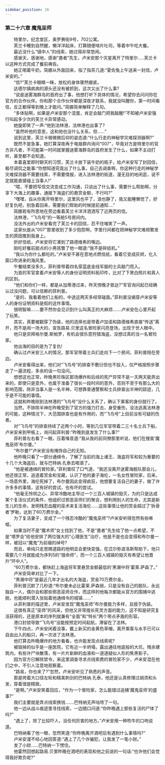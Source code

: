```yaml
---
sidebar_position: 26
---
```

### 第二十六章 魔鬼巫师  


　　特里尔，纪念堂区，奥罗赛街9号，702公寓。  
　　芙兰卡睡到自然醒，懒洋洋起床，打算随便啃片吐司，等着中午吃大餐。  
　　最近没什么“镜中人”的线索，她过得非常悠闲。  
　　感谢天，感谢地，感谢“愚者”先生，卢米安那个灾星离开了特里尔…..芙兰卡以这种方式完成了餐前祷告。  
　　她正喝着牛奶，简娜从外面回来，指了指茶几道:“夏佐兔上午送来一封信，卢米安的。”  
　　“信?”芙兰卡眼睛一眯，放松的身体骤然绷紧。  
　　达德尔镇疯病的源头还没有被抓到，这次又出了什么事?  
　　“说是迷雾海群岛的首府出了事，他想打听下具体的情况，希望你去问问你在官方的合作伙伴。你和那个合作伙伴都是深夜才联系，我就没叫醒你，第一时间看信，反正都得等到晚上才能问。”简娜简单解释了几句。  
　　“多体贴啊，如果是卢米安那个混蛋，肯定会敲门把我敲醒!”不知被卢米安强行叫起多少次的芙兰卡异常感动。  
　　她旋即笑了一声:“他到法林港，法林港也出事了?  
　　“虽然听他的意思，这和他也没什么关系，但……”  
　　说到这里，芙兰卡做微微后仰的姿态道:“什么行走的神秘学灾难探测器啊?”  
　　既然不是急事，她打算深夜再于电报群内询问“007”，毕竟对方是特里尔的官方非凡者，不可能第一时间就掌握迷雾海群岛的首府发生了什么，如果不主动打听，甚至都不会知道。  
　　本着喜爱即时聊天的习惯，芙兰卡放下装牛奶的瓶子，给卢米安写了封回信，极尽调侃之能事:“你想知道究竟出了什么事，自己去调查啊，你这种行走的神秘学灾难探测器不需要线索，不需要情报，进入法林港的街道，漫无目的地闲逛，说不定就能直接碰上当事人!“  
　　“喂，不要把写信交流变成工作沟通，只谈出了什么事，需要什么帮助啊，分享下大海上的趣事，通报下海盗们的悬赏金额，不行吗?”  
　　“嘿嘿，自从你离开特里尔，这里风也平了，浪也静了，我又能睡懒觉了，好好复仇吧，别急着回来，需要我们帮助的时候提前通知.…”  
　　简娜若有所思地在旁边看着芙兰卡洋洋洒洒写了近两页的信。  
　　法林港，“飞鸟号”的一等舱5号房间内。  
　　没法外出的卢米安看完了芙兰卡的回信，忍不住嗤笑了一声。  
　　这家伙是从“007”那里收到了多少抱怨啊，字里行间都在把神秘学灾难频繁发生的原因推到我身上。  
　　折好信纸，卢米安将它凑到了路德维希的嘴边。  
　　刚吃好餐前甜点的小男孩瞥了他一眼道:“我不是碎纸机。”  
　　“我以为你什么都吃的。”卢米安不甚在意地点燃信纸，看着它变成灰烬，化入窗口吹进来的海风里。  
　　午餐结束没多久，菲利普带着四名穿蓝底金线军服的士兵敲门而入。  
　　为首的军官拿着卢米安等人的身份证明资料拓印件，比对了下黑白照片和真人的区别。  
　　“他们和你们一样，都是从加蒂港过来，昨天傍晚才抵达?”军官询问起已经确认过没问题，可以信赖的菲利普。  
　　“是的，我看着他们上船的，中途这两天多经常碰面。”菲利普没揭穿卢米安等人的身份证明资料是假的这件事情。  
　　很明智嘛.……要不然你会见识到什么叫真正的大麻烦…….卢米安在心里开起了玩笑。  
　　其实，真要被戳穿了伪装，他的选择也是带着卢加诺和路德维希直接“传送”离开，而不是闹一场大的，宣告路易.贝里这名冒险家闪亮登场，出现于世人眼中。  
　　他只是崇拜格尔曼.斯帕罗，有机会很乐意狩猎海盗，没想过真的当一名冒险家。  
　　他出海的目的是为了复仇!  
　　确认过卢米安三人的情况，那军官带着士兵们走向下一个房间，菲利普陪在旁边。  
　　卢米安看得出来，他们对“飞鸟号”的排查不敷衍但也不投入，仅严格按照步骤走了一遍流程，多余的话一句没问。  
　　想想这也正常，昨晚黑珍珠区那场爆炸和后续的死尸异常不是一天两天能弄出来的，即使只是意外，也属于准备了很长一段时间的意外，否则不至于有那么大的影响范围，除非当事人是一名半神，可想靠普通警察和士兵排查出半神的踪迹，几乎是不可能的事情。  
　　这就和昨晚刚到法林港的“飞鸟号”没什么关系了，确认下乘客的身份就行了。  
　　当然，不排除半神在昨晚受到了官方的强力打击，身受重伤，没法逃离法林港的可能，这种情况下，大范围排查也是有作用的，而“飞鸟号”上目前没有可疑的伤者。  
　　对“飞鸟号”的排查持续了近两个小时，等到几位军官带着二三十名士兵下船，卢米安来到甲板上，询问起菲利普:“昨晚到底发生了什么事?”  
　　菲利普左右看了一眼，压着嗓音道:“我从我的前同僚那里听说，他们在搜查‘魔鬼巫师’布尔曼。”  
　　“布尔曼?”卢米安没有掩饰自己的无知。  
　　他昨晚只看了一部分通缉令，了解了当前的海上诸王、海盗将军和较为重要的十几个大海盗后，就与巴特纳.孔泰去喝酒了。  
　　“他是被通缉的冒险家。”菲利普叹了口气道，“我还没离开迷雾海舰队那会儿，他还很正常，追逐着赏金和宝藏，认识了他的妻子海伦，一名女性冒险家，后来，一场意外里，海伦死掉了，布尔曼因此变得疯狂，他想要复活自己的妻子，做了许许多多的事情，这有好的尝试，也有坏的尝试。  
　　“他毫无怜悯之心、异常冷酷地主导过一个三百人城镇的毁灭，为的只是达成某个复活仪式的条件，他组织过邪恶巫师们的聚会，想利用别人的生命，尤其是新生儿的生命，发明残忍血腥的巫术来复活海伦……这些事情让他的赏金超过了‘拆骨者’罗勒，达到了60万费尔金。”  
　　为了复活妻子，变成了一个残忍冷酷的“魔鬼巫师”?卢米安听得忽然有些唏嘘。  
　　如果当时不是“魔术师”女士找到了他，不是“愚者”先生给了他一点希望，不是“塔罗会”给他安排了两位强大的“心理医生”治疗，他是不是也会变得和布尔曼一样，被冠以“魔鬼”为前缀的绰号?  
　　而且，单纯只走恩赐道路的他明显会更快变强，在忒尔弥波洛斯帮助下，他只需要几个月就能成为序列5的“猎命师”，而一个三百人城镇的毁灭有希望让他晋升“环中人”。  
　　“60万费尔金，都快赶上海盗将军里悬赏金额最低的‘黑潮中将’霍莱.萨森了。”  
　　卢米安简单对比了一下。  
　　“黑潮中将”是最近几年才出名的大海盗，赏金70万费尔金。  
　　菲利普沉默了几秒道:“布尔曼未必比霍莱.萨森弱，只是没有自己的舰队，永远独自一人，偶尔会和那些邪恶巫师合作，而这样的他每次都能从官方的围捕中逃脱，也能顺利潜入张贴着他通缉令的城镇.…...”  
　　从菲利普的描述里，卢米安发现“魔鬼巫师”布尔曼能力多样，且擅于伪装。  
　　这很有真正“巫师”的风采，但他又非常擅长死灵方面的能力，这不知是研究复活获得的，还是原本的序列就兼有“全面”和“特长”两个带点矛盾的形容。  
　　港口封锁导致“飞鸟号”没能按预定时间起航，滞留在了法林。  
　　下午四点，卢米安闲着没事，戴上新买的金黄色草帽，离开乘客与水手已可以自由出入的船只，再一次进了法林港。  
　　他打算去昨晚爆炸的地方看看，也许能发现点线索呢?  
　　被毁掉的似乎是一座医院，它有近一半坍塌，露出通往地底般的大坑，残余建筑内，有些许尸块散落，有一片片新鲜的血液和一道道疑似人形的焦黑影子。  
　　因为官方已解除禁令，来这里调查寻求点线索费的冒险家不少，卢米安混在他们之中，不引人注意地观察着。  
　　“路易，你也来了?”忽然，卢米安听见了熟悉的声音。  
　　那是挎着大口径左轮和精美刺剑的巴特纳.孔泰，他还是认真修理过胡须和头发，穿着很是精致。  
　　“是啊。”卢米安笑着回应，“作为一个冒险家，怎么能错过追捕‘魔鬼巫师’的盛事?”  
　　我们主要就是弄点线索换钱.……巴特纳无声咕哝了一句。  
　　他一边从战斗痕迹里寻找线索，一边随口问道:“你昨晚遇上那些复活的尸体了吗?”  
　　“遇上了，除了比较吓人，没任何厉害的地方。”卢米安用一种吹牛的口吻说道。  
　　巴特纳看了他一眼，忽然笑道:“你昨晚离开酒吧后有遇到什么事情吗?”  
　　卢米安漫不经心地回答道:“遇上了几个诈骗犯，让我发了一笔小财。”  
　　发了小财……巴特纳一下愣住。  
　　他霍然回想起路易.贝里昨晚在酒吧的表现和他之前说的一句话:“也许他们会觉得我好欺负呢?”  
